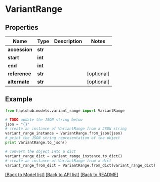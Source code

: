 # VariantRange


## Properties
Name | Type | Description | Notes
------------ | ------------- | ------------- | -------------
**accession** | **str** |  | 
**start** | **int** |  | 
**end** | **int** |  | 
**reference** | **str** |  | [optional] 
**alternate** | **str** |  | [optional] 

## Example

```python
from haplohub.models.variant_range import VariantRange

# TODO update the JSON string below
json = "{}"
# create an instance of VariantRange from a JSON string
variant_range_instance = VariantRange.from_json(json)
# print the JSON string representation of the object
print VariantRange.to_json()

# convert the object into a dict
variant_range_dict = variant_range_instance.to_dict()
# create an instance of VariantRange from a dict
variant_range_from_dict = VariantRange.from_dict(variant_range_dict)
```
[[Back to Model list]](../README.md#documentation-for-models) [[Back to API list]](../README.md#documentation-for-api-endpoints) [[Back to README]](../README.md)


